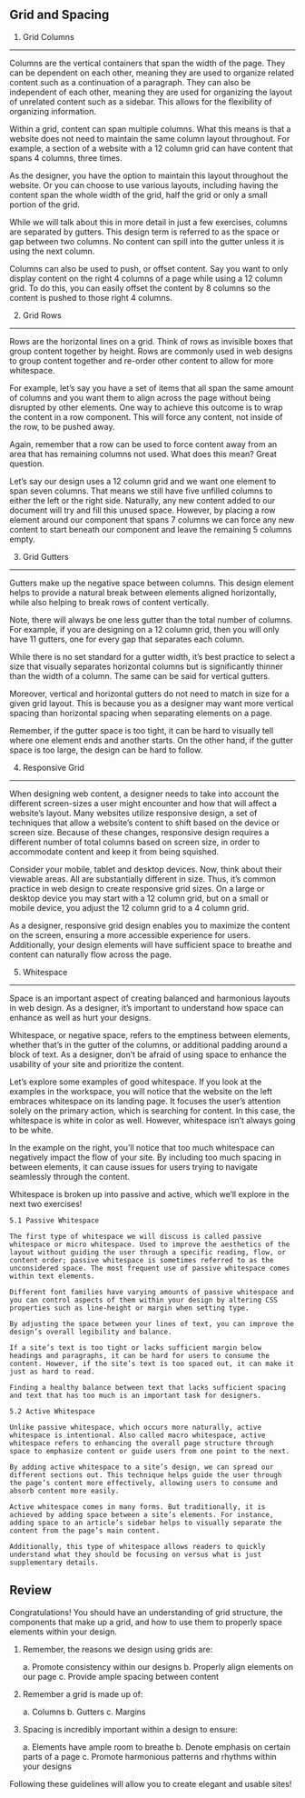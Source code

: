 ## Grid and Spacing

1. Grid Columns

---

Columns are the vertical containers that span the width of the page. They can be dependent on each other, meaning they are used to organize related content such as a continuation of a paragraph. They can also be independent of each other, meaning they are used for organizing the layout of unrelated content such as a sidebar. This allows for the flexibility of organizing information.

Within a grid, content can span multiple columns. What this means is that a website does not need to maintain the same column layout throughout. For example, a section of a website with a 12 column grid can have content that spans 4 columns, three times.

As the designer, you have the option to maintain this layout throughout the website. Or you can choose to use various layouts, including having the content span the whole width of the grid, half the grid or only a small portion of the grid.

While we will talk about this in more detail in just a few exercises, columns are separated by gutters. This design term is referred to as the space or gap between two columns. No content can spill into the gutter unless it is using the next column.

Columns can also be used to push, or offset content. Say you want to only display content on the right 4 columns of a page while using a 12 column grid. To do this, you can easily offset the content by 8 columns so the content is pushed to those right 4 columns.

2. Grid Rows

---

Rows are the horizontal lines on a grid. Think of rows as invisible boxes that group content together by height. Rows are commonly used in web designs to group content together and re-order other content to allow for more whitespace.

For example, let’s say you have a set of items that all span the same amount of columns and you want them to align across the page without being disrupted by other elements. One way to achieve this outcome is to wrap the content in a row component. This will force any content, not inside of the row, to be pushed away.

Again, remember that a row can be used to force content away from an area that has remaining columns not used. What does this mean? Great question.

Let’s say our design uses a 12 column grid and we want one element to span seven columns. That means we still have five unfilled columns to either the left or the right side. Naturally, any new content added to our document will try and fill this unused space. However, by placing a row element around our component that spans 7 columns we can force any new content to start beneath our component and leave the remaining 5 columns empty.

3. Grid Gutters

---

Gutters make up the negative space between columns. This design element helps to provide a natural break between elements aligned horizontally, while also helping to break rows of content vertically.

Note, there will always be one less gutter than the total number of columns. For example, if you are designing on a 12 column grid, then you will only have 11 gutters, one for every gap that separates each column.

While there is no set standard for a gutter width, it’s best practice to select a size that visually separates horizontal columns but is significantly thinner than the width of a column. The same can be said for vertical gutters.

Moreover, vertical and horizontal gutters do not need to match in size for a given grid layout. This is because you as a designer may want more vertical spacing than horizontal spacing when separating elements on a page.

Remember, if the gutter space is too tight, it can be hard to visually tell where one element ends and another starts. On the other hand, if the gutter space is too large, the design can be hard to follow.

4. Responsive Grid

---

When designing web content, a designer needs to take into account the different screen-sizes a user might encounter and how that will affect a website’s layout. Many websites utilize responsive design, a set of techniques that allow a website’s content to shift based on the device or screen size. Because of these changes, responsive design requires a different number of total columns based on screen size, in order to accommodate content and keep it from being squished.

Consider your mobile, tablet and desktop devices. Now, think about their viewable areas. All are substantially different in size. Thus, it’s common practice in web design to create responsive grid sizes. On a large or desktop device you may start with a 12 column grid, but on a small or mobile device, you adjust the 12 column grid to a 4 column grid.

As a designer, responsive grid design enables you to maximize the content on the screen, ensuring a more accessible experience for users. Additionally, your design elements will have sufficient space to breathe and content can naturally flow across the page.

5. Whitespace

---

Space is an important aspect of creating balanced and harmonious layouts in web design. As a designer, it’s important to understand how space can enhance as well as hurt your designs.

Whitespace, or negative space, refers to the emptiness between elements, whether that’s in the gutter of the columns, or additional padding around a block of text. As a designer, don’t be afraid of using space to enhance the usability of your site and prioritize the content.

Let’s explore some examples of good whitespace. If you look at the examples in the workspace, you will notice that the website on the left embraces whitespace on its landing page. It focuses the user’s attention solely on the primary action, which is searching for content. In this case, the whitespace is white in color as well. However, whitespace isn’t always going to be white.

In the example on the right, you’ll notice that too much whitespace can negatively impact the flow of your site. By including too much spacing in between elements, it can cause issues for users trying to navigate seamlessly through the content.

Whitespace is broken up into passive and active, which we’ll explore in the next two exercises!

    5.1 Passive Whitespace

    The first type of whitespace we will discuss is called passive whitespace or micro whitespace. Used to improve the aesthetics of the layout without guiding the user through a specific reading, flow, or content order; passive whitespace is sometimes referred to as the unconsidered space. The most frequent use of passive whitespace comes within text elements.

    Different font families have varying amounts of passive whitespace and you can control aspects of them within your design by altering CSS properties such as line-height or margin when setting type.

    By adjusting the space between your lines of text, you can improve the design’s overall legibility and balance.

    If a site’s text is too tight or lacks sufficient margin below headings and paragraphs, it can be hard for users to consume the content. However, if the site’s text is too spaced out, it can make it just as hard to read.

    Finding a healthy balance between text that lacks sufficient spacing and text that has too much is an important task for designers.

    5.2 Active Whitespace

    Unlike passive whitespace, which occurs more naturally, active whitespace is intentional. Also called macro whitespace, active whitespace refers to enhancing the overall page structure through space to emphasize content or guide users from one point to the next.

    By adding active whitespace to a site’s design, we can spread our different sections out. This technique helps guide the user through the page’s content more effectively, allowing users to consume and absorb content more easily.

    Active whitespace comes in many forms. But traditionally, it is achieved by adding space between a site’s elements. For instance, adding space to an article’s sidebar helps to visually separate the content from the page’s main content.

    Additionally, this type of whitespace allows readers to quickly understand what they should be focusing on versus what is just supplementary details.

## Review

Congratulations! You should have an understanding of grid structure, the components that make up a grid, and how to use them to properly space elements within your design.

1. Remember, the reasons we design using grids are:

   a. Promote consistency within our designs
   b. Properly align elements on our page
   c. Provide ample spacing between content

2. Remember a grid is made up of:

   a. Columns
   b. Gutters
   c. Margins

3. Spacing is incredibly important within a design to ensure:

   a. Elements have ample room to breathe
   b. Denote emphasis on certain parts of a page
   c. Promote harmonious patterns and rhythms within your designs

Following these guidelines will allow you to create elegant and usable sites!
